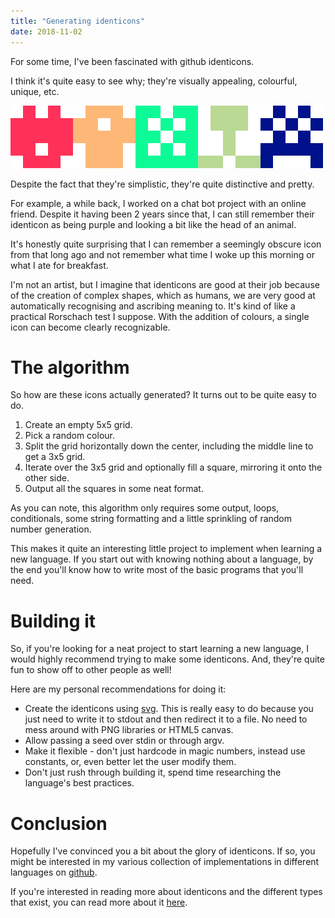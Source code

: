 ```yaml
---
title: "Generating identicons"
date: 2018-11-02
---
```


For some time, I've been fascinated with github identicons.

I think it's quite easy to see why; they're visually appealing, colourful,
unique, etc.

![github identicons](identicons.png)

Despite the fact that they're simplistic, they're quite distinctive and
pretty.

For example, a while back, I worked on a chat bot project with an online
friend. Despite it having been 2 years since that, I can still remember their
identicon as being purple and looking a bit like the head of an animal.

It's honestly quite surprising that I can remember a seemingly obscure icon
from that long ago and not remember what time I woke up this morning or what
I ate for breakfast.

I'm not an artist, but I imagine that identicons are good at their job
because of the creation of complex shapes, which as humans, we are very good
at automatically recognising and ascribing meaning to. It's kind of like a
practical Rorschach test I suppose. With the addition of colours, a single
icon can become clearly recognizable.

# The algorithm

So how are these icons actually generated? It turns out to be quite easy to
do.

1. Create an empty 5x5 grid.
2. Pick a random colour.
3. Split the grid horizontally down the center, including the middle line to
   get a 3x5 grid.
4. Iterate over the 3x5 grid and optionally fill a square, mirroring it onto
   the other side.
5. Output all the squares in some neat format.

As you can note, this algorithm only requires some output, loops, conditionals,
some string formatting and a little sprinkling of random number generation.

This makes it quite an interesting little project to implement when learning a
new language. If you start out with knowing nothing about a language, by the
end you'll know how to write most of the basic programs that you'll need.

# Building it

So, if you're looking for a neat project to start learning a new language, I
would highly recommend trying to make some identicons. And, they're quite fun
to show off to other people as well!

Here are my personal recommendations for doing it:

- Create the identicons using [svg][svg tutorial]. This is really easy to do
  because you just need to write it to stdout and then redirect it to a file.
  No need to mess around with PNG libraries or HTML5 canvas.
- Allow passing a seed over stdin or through argv.
- Make it flexible - don't just hardcode in magic numbers, instead use
  constants, or, even better let the user modify them.
- Don't just rush through building it, spend time researching the language's
  best practices.

# Conclusion

Hopefully I've convinced you a bit about the glory of identicons. If so,
you might be interested in my various collection of implementations in
different languages on [github](https://github.com/jedevc/Identicon).

If you're interested in reading more about identicons and the different types
that exist, you can read more about it [here][identicons].

[svg tutorial]: https://developer.mozilla.org/en-US/docs/Web/SVG/Tutorial
[identicons]: https://en.wikipedia.org/wiki/Identicon
